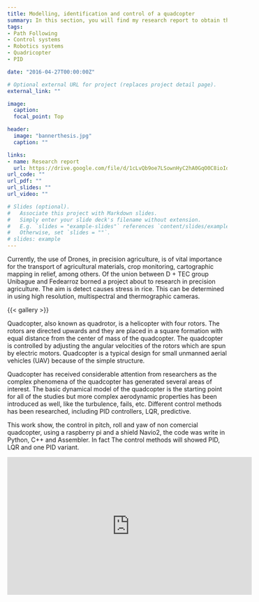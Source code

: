 ```yaml
---
title: Modelling, identification and control of a quadcopter 
summary: In this section, you will find my research report to obtain the title of electronic engineer.
tags: 
- Path Following
- Control systems
- Robotics systems
- Quadricopter
- PID

date: "2016-04-27T00:00:00Z"

# Optional external URL for project (replaces project detail page).
external_link: ""

image:
  caption: 
  focal_point: Top

header:
  image: "bannerthesis.jpg"
  caption: ""

links:
- name: Research report
  url: https://drive.google.com/file/d/1cLvQb9oe7LSownHyC2hA0GqO0C8ioIdD/view?usp=sharing
url_code: ""
url_pdf: ""
url_slides: ""
url_video: ""

# Slides (optional).
#   Associate this project with Markdown slides.
#   Simply enter your slide deck's filename without extension.
#   E.g. `slides = "example-slides"` references `content/slides/example-slides.md`.
#   Otherwise, set `slides = ""`.
# slides: example
---
```


Currently, the use of Drones, in precision agriculture, is of vital importance for the transport of agricultural materials, crop monitoring, cartographic mapping in relief, among others. Of the union between D + TEC group Unibague  and Fedearroz borned a project about to research in precision agriculture. The aim is detect causes stress in rice. This can be determined in using high resolution, multispectral and thermographic cameras.

{{< gallery >}}
  
Quadcopter, also known as quadrotor, is a helicopter with four rotors. The rotors are directed upwards and they are placed in a square formation with equal distance from the center of mass of the quadcopter. The quadcopter is controlled by adjusting the angular velocities of the rotors which are spun by electric motors. Quadcopter is a typical design for small unmanned aerial vehicles (UAV) because of the simple structure. 

Quadcopter has received considerable attention from researchers as the complex phenomena of the quadcopter has generated several areas of interest. The basic dynamical model of the quadcopter is the starting point for all of the studies but more complex aerodynamic properties has been introduced as well, like the turbulence, fails, etc. Different control methods has been researched, including PID controllers, LQR, predictive.

This work show, the control in pitch, roll and yaw of non comercial quadcopter, using a raspberry pi and a shield Navio2, the code was write in Python, C++ and Assembler. In fact The control methods will showed PID, LQR and one PID variant.

<iframe width="560" height="315" src="https://www.youtube.com/embed/videoseries?list=PLOokMXg9oefW431q2Zm5pXP6OSRPcbTYV&index=3" frameborder="0" allow="accelerometer; autoplay; encrypted-media; gyroscope; picture-in-picture" allowfullscreen></iframe>

